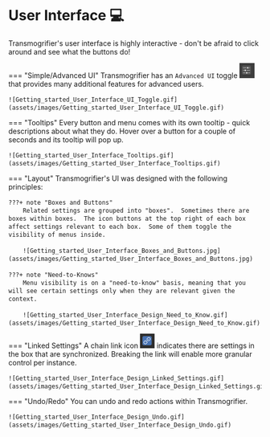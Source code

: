 # User Interface 💻
Transmogrifier's user interface is highly interactive - don't be afraid to click around and see what the buttons do!

=== "Simple/Advanced UI"
    Transmogrifier has an `Advanced UI` toggle  ![Getting_started_User_Interface_UI_Toggle.png](assets/images/Getting_started_User_Interface_UI_Toggle.png)  that provides many additional features for advanced users.

    ![Getting_started_User_Interface_UI_Toggle.gif](assets/images/Getting_started_User_Interface_UI_Toggle.gif)

=== "Tooltips"
    Every button and menu comes with its own tooltip - quick descriptions about what they do.  Hover over a button for a couple of seconds and its tooltip will pop up.

    ![Getting_started_User_Interface_Tooltips.gif](assets/images/Getting_started_User_Interface_Tooltips.gif)


=== "Layout"
    Transmogrifier's UI was designed with the following principles:
    
    ???+ note "Boxes and Buttons"
        Related settings are grouped into "boxes".  Sometimes there are boxes within boxes.  The icon buttons at the top right of each box affect settings relevant to each box.  Some of them toggle the visibility of menus inside.  

        ![Getting_started_User_Interface_Boxes_and_Buttons.jpg](assets/images/Getting_started_User_Interface_Boxes_and_Buttons.jpg)

    ???+ note "Need-to-Knows"
        Menu visibility is on a "need-to-know" basis, meaning that you will see certain settings only when they are relevant given the context.
        
        ![Getting_started_User_Interface_Design_Need_to_Know.gif](assets/images/Getting_started_User_Interface_Design_Need_to_Know.gif)


=== "Linked Settings"
    A chain link icon ![Getting_started_User_Interface_Design_Linked_Settings_Link.png](assets/images/Getting_started_User_Interface_Design_Linked_Settings_Link.png) indicates there are settings in the box that are synchronized.  Breaking the link will enable more granular control per instance.

    ![Getting_started_User_Interface_Design_Linked_Settings.gif](assets/images/Getting_started_User_Interface_Design_Linked_Settings.gif)


=== "Undo/Redo"
    You can undo and redo actions within Transmogrifier.

    ![Getting_started_User_Interface_Design_Undo.gif](assets/images/Getting_started_User_Interface_Design_Undo.gif)
    
